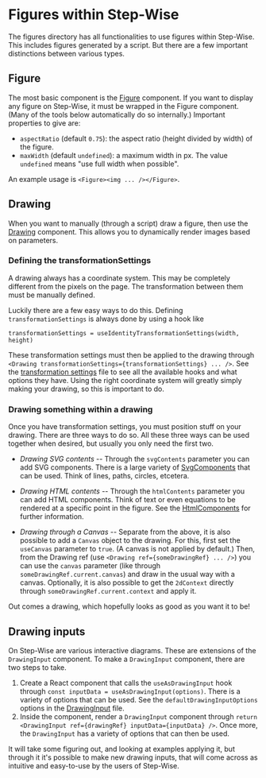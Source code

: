 # Figures within Step-Wise

The figures directory has all functionalities to use figures within Step-Wise. This includes figures generated by a script. But there are a few important distinctions between various types.

## Figure

The most basic component is the [Figure](./Figure.js) component. If you want to display any figure on Step-Wise, it must be wrapped in the Figure component. (Many of the tools below automatically do so internally.) Important properties to give are:

- `aspectRatio` (default `0.75`): the aspect ratio (height divided by width) of the figure.
- `maxWidth` (default `undefined`): a maximum width in px. The value `undefined` means "use full width when possible".

An example usage is `<Figure><img ... /></Figure>`.

## Drawing

When you want to manually (through a script) draw a figure, then use the [Drawing](./Drawing/) component. This allows you to dynamically render images based on parameters.

### Defining the transformationSettings

A drawing always has a coordinate system. This may be completely different from the pixels on the page. The transformation between them must be manually defined.

Luckily there are a few easy ways to do this. Defining `transformationSettings` is always done by using a hook like

```
transformationSettings = useIdentityTransformationSettings(width, height)
```

These transformation settings must then be applied to the drawing through `<Drawing transformationSettings={transformationSettings} ... />`. See the [transformation settings](./Drawing/transformation.js) file to see all the available hooks and what options they have. Using the right coordinate system will greatly simply making your drawing, so this is important to do.

### Drawing something within a drawing

Once you have transformation settings, you must position stuff on your drawing. There are three ways to do so. All these three ways can be used together when desired, but usually you only need the first two.

- *Drawing SVG contents* -- Through the `svgContents` parameter you can add SVG components. There is a large variety of [SvgComponents](./Drawing/SvgComponents/) that can be used. Think of lines, paths, circles, etcetera.

- *Drawing HTML contents* -- Through the `htmlContents` parameter you can add HTML components. Think of text or even equations to be rendered at a specific point in the figure. See the [HtmlComponents](./Drawing/HtmlComponents/) for further information.

- *Drawing through a Canvas* -- Separate from the above, it is also possible to add a `Canvas` object to the drawing. For this, first set the `useCanvas` parameter to `true`. (A canvas is not applied by default.) Then, from the Drawing ref (use `<Drawing ref={someDrawingRef} ... />`) you can use the `canvas` parameter (like through `someDrawingRef.current.canvas`) and draw in the usual way with a canvas. Optionally, it is also possible to get the `2dContext` directly through `someDrawingRef.current.context` and apply it.

Out comes a drawing, which hopefully looks as good as you want it to be!

## Drawing inputs

On Step-Wise are various interactive diagrams. These are extensions of the `DrawingInput` component. To make a `DrawingInput` component, there are two steps to take.

1. Create a React component that calls the `useAsDrawingInput` hook through `const inputData = useAsDrawingInput(options)`. There is a variety of options that can be used. See the `defaultDrawingInputOptions` options in the [DrawingInput](./Drawing/DrawingInput.js) file.
2. Inside the component, render a `DrawingInput` component through `return <DrawingInput ref={drawingRef} inputData={inputData} />`. Once more, the `DrawingInput` has a variety of options that can then be used.

It will take some figuring out, and looking at examples applying it, but through it it's possible to make new drawing inputs, that will come across as intuitive and easy-to-use by the users of Step-Wise.

